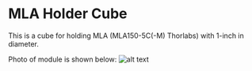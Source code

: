 # MLA Holder Cube

This is a cube for holding MLA (MLA150-5C(-M) Thorlabs) with 1-inch in diameter.

Photo of module is shown below:
![alt text](https://github.com/schultzlab/ultra-cheap-light-field-microscope/blob/mess-from-zzy/Photos%20of%20LFM/MLA.jpg "MLA")
